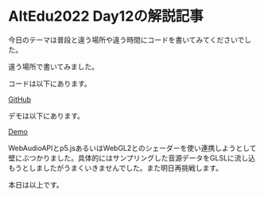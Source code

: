 # AltEdu2022 Day12の解説記事

今日のテーマは普段と違う場所や違う時間にコードを書いてみてくださいでした。

違う場所で書いてみました。

コードは以下にあります。

[GitHub](https://github.com/HosodaMath/ArtOFCode/tree/main/Festival/Year2022/AltEdu2022/day12)

デモは以下にあります。

[Demo](https://hosodamath.github.io/altEduDay12/)

WebAudioAPIとp5.jsあるいはWebGL2とのシェーダーを使い連携しようとして壁にぶつかりました。具体的にはサンプリングした音源データをGLSLに流し込もうとしましたがうまくいきませんでした。また明日再挑戦します。

本日は以上です。
